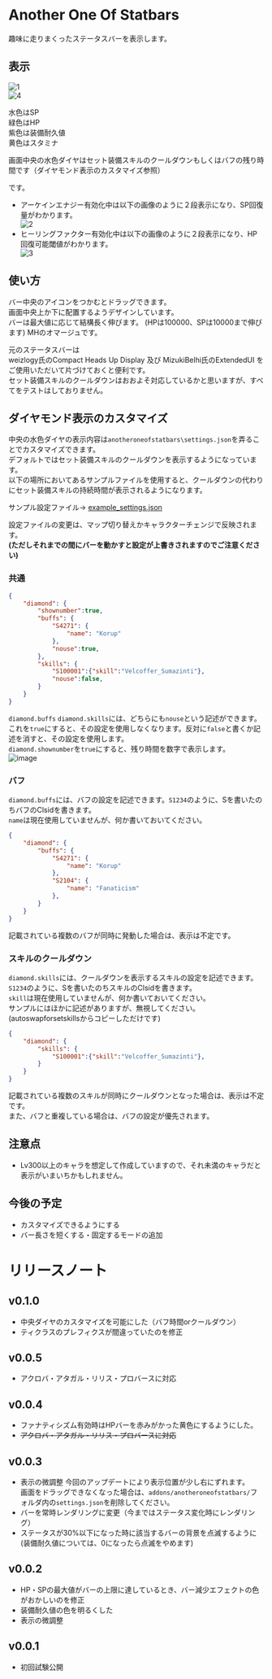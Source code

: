 # Another One Of Statbars
趣味に走りまくったステータスバーを表示します。  

## 表示  
![1](https://user-images.githubusercontent.com/50558182/71636975-472e3980-2c7c-11ea-82be-5089f5b56578.png)  
![4](https://user-images.githubusercontent.com/50558182/71637005-e5220400-2c7c-11ea-82fa-0db3c8d2c194.png)  

水色はSP  
緑色はHP  
紫色は装備耐久値  
黄色はスタミナ  
  
画面中央の水色ダイヤはセット装備スキルのクールダウンもしくはバフの残り時間です（ダイヤモンド表示のカスタマイズ参照）  

です。

* アーケインエナジー有効化中は以下の画像のように２段表示になり、SP回復量がわかります。  
![2](https://user-images.githubusercontent.com/50558182/71636976-472e3980-2c7c-11ea-9caf-bae39c39d0f6.png)
* ヒーリングファクター有効化中は以下の画像のように２段表示になり、HP回復可能閾値がわかります。  
![3](https://user-images.githubusercontent.com/50558182/71636977-472e3980-2c7c-11ea-8616-a6d0bb8ed6a7.png)

## 使い方
バー中央のアイコンをつかむとドラッグできます。  
画面中央上か下に配置するようデザインしています。  
バーは最大値に応じて結構長く伸びます。  (HPは100000、SPは10000まで伸びます) MHのオマージュです。  


元のステータスバーは  
weizlogy氏のCompact Heads Up Display 及び MizukiBelhi氏のExtendedUI をご使用いただいて片づけておくと便利です。  
セット装備スキルのクールダウンはおおよそ対応しているかと思いますが、すべてをテストはしておりません。

## ダイヤモンド表示のカスタマイズ
中央の水色ダイヤの表示内容は`anotheroneofstatbars\settings.json`を弄ることでカスタマイズできます。  
デフォルトではセット装備スキルのクールダウンを表示するようになっています。  
以下の場所においてあるサンプルファイルを使用すると、クールダウンの代わりにセット装備スキルの持続時間が表示されるようになります。  

サンプル設定ファイル→ [example_settings.json](https://github.com/ebisuke/TosAddons/blob/master/anotheroneofstatbars/example_settings.json)  
  
設定ファイルの変更は、マップ切り替えかキャラクターチェンジで反映されます。  
__(ただしそれまでの間にバーを動かすと設定が上書きされますのでご注意ください)__
### 共通
```json
{
    "diamond": {
        "shownumber":true,
        "buffs": {
            "S4271": {
                "name": "Korup"
            },
            "nouse":true,
        },
        "skills": {
            "S100001":{"skill":"Velcoffer_Sumazinti"},
            "nouse":false,
        }
    }
}
```
`diamond.buffs` `diamond.skills`には、どちらにも`nouse`という記述ができます。  
これを`true`にすると、その設定を使用しなくなります。反対に`false`と書くか記述を消すと、その設定を使用します。  
`diamond.shownumber`を`true`にすると、残り時間を数字で表示します。  
![image](https://user-images.githubusercontent.com/50558182/73176448-cd408180-414f-11ea-8af4-c823d1a00f0a.png)


### バフ
`diamond.buffs`には、バフの設定を記述できます。`S1234`のように、Sを書いたのちバフのClsidを書きます。  
`name`は現在使用していませんが、何か書いておいてください。 
```json
{
    "diamond": {
        "buffs": {
            "S4271": {
                "name": "Korup"
            },
            "S2104": {
                "name": "Fanaticism"
            },
        }
    }
}
```
記載されている複数のバフが同時に発動した場合は、表示は不定です。
### スキルのクールダウン
`diamond.skills`には、クールダウンを表示するスキルの設定を記述できます。`S1234`のように、Sを書いたのちスキルのClsidを書きます。  
`skill`は現在使用していませんが、何か書いておいてください。   
サンプルにはほかに記述がありますが、無視してください。(autoswapforsetskillsからコピーしただけです)

```json
{
    "diamond": {
        "skills": {
            "S100001":{"skill":"Velcoffer_Sumazinti"},
        }
    }
}
```
記載されている複数のスキルが同時にクールダウンとなった場合は、表示は不定です。   
また、バフと重複している場合は、バフの設定が優先されます。

## 注意点
* Lv300以上のキャラを想定して作成していますので、それ未満のキャラだと表示がいまいちかもしれません。

## 今後の予定
* カスタマイズできるようにする
* バー長さを短くする・固定するモードの追加

# リリースノート
## v0.1.0
* 中央ダイヤのカスタマイズを可能にした（バフ時間orクールダウン）
* ティクラスのプレフィクスが間違っていたのを修正
## v0.0.5
* アクロバ・アタガル・リリス・プロバースに対応

## v0.0.4
* ファナティシズム有効時はHPバーを赤みがかった黄色にするようにした。
* ~~アクロバ・アタガル・リリス・プロバースに対応~~

## v0.0.3
* 表示の微調整
  今回のアップデートにより表示位置が少し右にずれます。  
  画面をドラッグできなくなった場合は、`addons/anotheroneofstatbars/`フォルダ内の`settings.json`を削除してください。
* バーを常時レンダリングに変更（今まではステータス変化時にレンダリング）  
* ステータスが30%以下になった時に該当するバーの背景を点滅するように
  (装備耐久値については、0になったら点滅をやめます)

## v0.0.2
* HP・SPの最大値がバーの上限に達しているとき、バー減少エフェクトの色がおかしいのを修正
* 装備耐久値の色を明るくした
* 表示の微調整

## v0.0.1
* 初回試験公開
